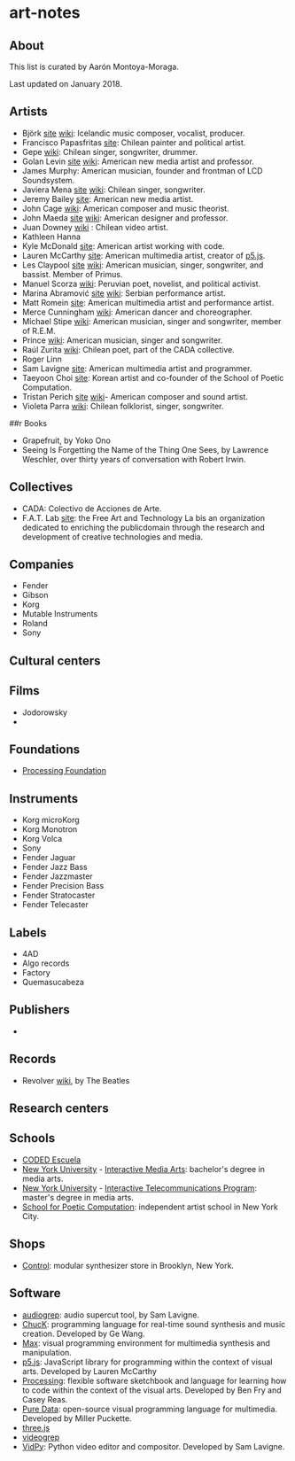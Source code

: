 # art-notes

## About

This list is curated by Aarón Montoya-Moraga.

Last updated on January 2018.

## Artists

* Björk [site](https://bjork.com) [wiki](https://en.wikipedia.org/wiki/Bj%C3%B6rk): Icelandic music composer, vocalist, producer.
* Francisco Papasfritas [site](http://www.franciscopapasfritas.com/): Chilean painter and political artist.
* Gepe [wiki](https://en.wikipedia.org/wiki/Gepe): Chilean singer, songwriter, drummer.
* Golan Levin [site](http://www.flong.com/) [wiki](https://en.wikipedia.org/wiki/Golan_Levin): American new media artist and professor.
* James Murphy: American musician, founder and frontman of LCD Soundsystem.
* Javiera Mena [site](http://javieramena.com/) [wiki](https://en.wikipedia.org/wiki/Javiera_Mena): Chilean singer, songwriter.
* Jeremy Bailey [site](http://jeremybailey.net/): American new media artist.
* John Cage [wiki](https://en.wikipedia.org/wiki/John_Cage): American composer and music theorist.
* John Maeda [site](https://maedastudio.com/) [wiki](https://en.wikipedia.org/wiki/John_Maeda): American designer and professor.
* Juan Downey [wiki](https://en.wikipedia.org/wiki/Juan_Downey) : Chilean video artist.
* Kathleen Hanna
* Kyle McDonald [site](http://www.kylemcdonald.net/): American artist working with code.
* Lauren McCarthy [site](http://lauren-mccarthy.com/): American multimedia artist, creator of [p5.js](https:s//p5js.org/).
* Les Claypool [site](http://www.lesclaypool.com/) [wiki](https://en.wikipedia.org/wiki/Les_Claypool): American musician, singer, songwriter, and bassist. Member of Primus.
* Manuel Scorza [wiki](https://en.wikipedia.org/wiki/Manuel_Scorza): Peruvian poet, novelist, and political activist.
* Marina Abramović [site]() [wiki](https://en.wikipedia.org/wiki/Marina_Abramovi%C4%87): Serbian performance artist.
* Matt Romein [site](http://matt-romein.com/): American multimedia artist and performance artist.
* Merce Cunningham [wiki](https://en.wikipedia.org/wiki/Merce_Cunningham): American dancer and choreographer.
* Michael Stipe [wiki](https://en.wikipedia.org/wiki/Michael_Stipe): American musician, singer and songwriter, member of R.E.M.
* Prince [wiki](https://en.wikipedia.org/wiki/Prince_(musician)): American musician, singer and songwriter.
* Raúl Zurita [wiki](https://en.wikipedia.org/wiki/Ra%C3%BAl_Zurita): Chilean poet, part of the CADA collective.
* Roger Linn
* Sam Lavigne [site](http://lav.io/): American multimedia artist and programmer.
* Taeyoon Choi [site](http://taeyoonchoi.com/): Korean artist and co-founder of the School of Poetic Computation.
* Tristan Perich [site](http://www.tristanperich.com/) [wiki](https://en.wikipedia.org/wiki/Tristan_Perich)- American composer and sound artist.
* Violeta Parra [wiki](https://en.wikipedia.org/wiki/Violeta_Parra): Chilean folklorist, singer, songwriter.

##r Books

* Grapefruit, by Yoko Ono
* Seeing Is Forgetting the Name of the Thing One Sees, by Lawrence Weschler, over thirty years of conversation with Robert Irwin.

## Collectives

* CADA: Colectivo de Acciones de Arte.
* F.A.T. Lab [site](http://fffff.at/): the Free Art and Technology La bis an organization dedicated to enriching the publicdomain through the research and development of creative technologies and media.

## Companies

* Fender
* Gibson
* Korg
* Mutable Instruments
* Roland
* Sony

## Cultural centers

## Films

* Jodorowsky
*

## Foundations

* [Processing Foundation](https://processingfoundation.org/)

## Instruments

* Korg microKorg
* Korg Monotron
* Korg Volca
* Sony
* Fender Jaguar
* Fender Jazz Bass
* Fender Jazzmaster
* Fender Precision Bass
* Fender Stratocaster
* Fender Telecaster


## Labels

* 4AD
* Algo records
* Factory
* Quemasucabeza

## Publishers

*

## Records

* Revolver [wiki](https://en.wikipedia.org/wiki/Revolver_(Beatles_album)), by The Beatles

## Research centers


## Schools

* [CODED Escuela](http://codedescuela.cl/)
* [New York University](http://www.nyu.edu/) - [Interactive Media Arts](https://tisch.nyu.edu/itp): bachelor's degree in media arts.
* [New York University](http://www.nyu.edu/) - [Interactive Telecommunications Program](https://tisch.nyu.edu/itp): master's degree in media arts.
* [School for Poetic Computation](http://sfpc.io/): independent artist school in New York City.


## Shops

* [Control](https://www.ctrl-mod.com/): modular synthesizer store in Brooklyn, New York.


## Software

* [audiogrep](http://antiboredom.github.io/audiogrep/): audio supercut tool, by Sam Lavigne.
* [ChucK](http://chuck.cs.princeton.edu/): programming language for real-time sound synthesis and music creation. Developed by Ge Wang.
* [Max](https://cycling74.com/): visual programming environment for multimedia synthesis and manipulation.
* [p5.js](https://cycling74.com/): JavaScript library for programming within the context of visual arts. Developed by Lauren McCarthy
* [Processing](https://processing.org/): flexible software sketchbook and language for learning how to code within the context of the visual arts. Developed by Ben Fry and Casey Reas.
* [Pure Data](http://puredata.info/): open-source visual programming language for multimedia. Developed by Miller Puckette.
* [three.js]()
* [videogrep]()
* [VidPy](https://antiboredom.github.io/vidpy/): Python video editor and compositor. Developed by Sam Lavigne.

